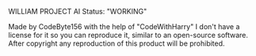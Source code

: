 WILLIAM PROJECT AI
Status: "WORKING"

Made by CodeByte156 with the help of "CodeWithHarry"
I don't have a license for it so you can reproduce it, similar to an open-source software.
After copyright any reproduction of this product will be prohibited.